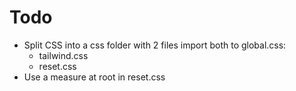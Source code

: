 # Todo

- Split CSS into a css folder with 2 files import both to global.css:
  - tailwind.css
  - reset.css
- Use a measure at root in reset.css
